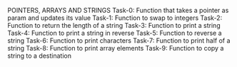 POINTERS, ARRAYS AND STRINGS
Task-0: Function that takes a pointer as param and updates its value
Task-1: Function to swap to integers
Task-2: Function to return the length of a string
Task-3: Function to print a string
Task-4: Function to print a string in reverse
Task-5: Function to reverse a string
Task-6: Function to print characters
Task-7: Function to print half of a string
Task-8: Function to print array elements
Task-9: Function to copy a string to a destination